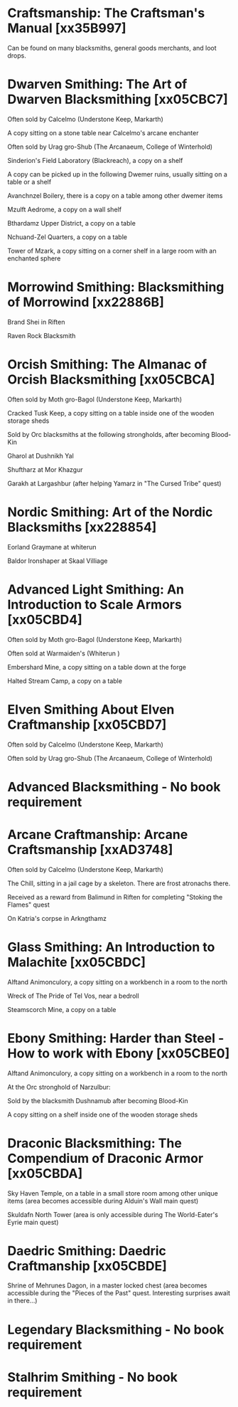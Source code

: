 
# Craftsmanship: The Craftsman's Manual [xx35B997]

Can be found on many blacksmiths, general goods merchants, and loot drops.



# Dwarven Smithing: The Art of Dwarven Blacksmithing [xx05CBC7]

Often sold by Calcelmo (Understone Keep, Markarth)

A copy sitting on a stone table near Calcelmo's arcane enchanter

Often sold by Urag gro-Shub (The Arcanaeum, College of Winterhold)

Sinderion's Field Laboratory (Blackreach), a copy on a shelf

A copy can be picked up in the following Dwemer ruins, usually sitting on a table or a shelf

Avanchnzel Boilery, there is a copy on a table among other dwemer items

Mzulft Aedrome, a copy on a wall shelf

Bthardamz Upper District, a copy on a table

Nchuand-Zel Quarters, a copy on a table

Tower of Mzark, a copy sitting on a corner shelf in a large room with an enchanted sphere

# Morrowind Smithing: Blacksmithing of Morrowind [xx22886B]

Brand Shei in Riften

Raven Rock Blacksmith


# Orcish Smithing: The Almanac of Orcish Blacksmithing [xx05CBCA]

Often sold by Moth gro-Bagol (Understone Keep, Markarth)

Cracked Tusk Keep, a copy sitting on a table inside one of the wooden storage sheds

Sold by Orc blacksmiths at the following strongholds, after becoming Blood-Kin

Gharol at Dushnikh Yal

Shuftharz at Mor Khazgur

Garakh at Largashbur (after helping Yamarz in "The Cursed Tribe" quest)


# Nordic Smithing: Art of the Nordic Blacksmiths [xx228854]

Eorland Graymane at whiterun 

Baldor Ironshaper at Skaal Villiage



# Advanced Light Smithing: An Introduction to Scale Armors [xx05CBD4]

Often sold by Moth gro-Bagol (Understone Keep, Markarth)

Often sold at Warmaiden's (Whiterun )

Embershard Mine, a copy sitting on a table down at the forge

Halted Stream Camp, a copy on a table



# Elven Smithing About Elven Craftmanship [xx05CBD7]

Often sold by Calcelmo (Understone Keep, Markarth)

Often sold by Urag gro-Shub (The Arcanaeum, College of Winterhold)



# Advanced Blacksmithing - No book requirement



# Arcane Craftmanship: Arcane Craftsmanship [xxAD3748]

Often sold by Calcelmo (Understone Keep, Markarth)

The Chill, sitting in a jail cage by a skeleton. There are frost atronachs there.

Received as a reward from Balimund in Riften for completing "Stoking the Flames" quest

On Katria's corpse in Arkngthamz



# Glass Smithing: An Introduction to Malachite [xx05CBDC]

Alftand Animonculory, a copy sitting on a workbench in a room to the north

Wreck of The Pride of Tel Vos, near a bedroll

Steamscorch Mine, a copy on a table



# Ebony Smithing: Harder than Steel - How to work with Ebony [xx05CBE0]

Alftand Animonculory, a copy sitting on a workbench in a room to the north

At the Orc stronghold of Narzulbur:

Sold by the blacksmith Dushnamub after becoming Blood-Kin

A copy sitting on a shelf inside one of the wooden storage sheds



# Draconic Blacksmithing: The Compendium of Draconic Armor [xx05CBDA]

Sky Haven Temple, on a table in a small store room among other unique items (area becomes accessible during Alduin's Wall main quest)

Skuldafn North Tower (area is only accessible during The World-Eater's Eyrie main quest)



# Daedric Smithing: Daedric Craftmanship [xx05CBDE]

Shrine of Mehrunes Dagon, in a master locked chest (area becomes accessible during the "Pieces of the Past" quest. Interesting surprises await in there...)

# Legendary Blacksmithing - No book requirement

# Stalhrim Smithing - No book requirement